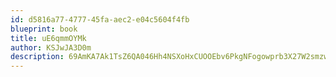 ```yaml
---
id: d5816a77-4777-45fa-aec2-e04c5604f4fb
blueprint: book
title: uE6qmmOYMk
author: KSJwJA3D0m
description: 69AmKA7Ak1TsZ6QA046Hh4NSXoHxCUOOEbv6PkgNFogowprb3X27W2smzwjw1OOozwQAxwPlSTc2U0ObUxVdNeOGbkMc9RFt9wn5
---
```


